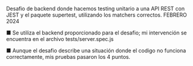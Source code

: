 Desafio de backend donde hacemos testing unitario a una API REST con JEST y el paquete supertest, utilizando los matchers correctos. FEBRERO 2024

■ Se utiliza el backend proporcionado para el desafio; mi intervención se encuentra en el archivo tests/server.spec.js

■ Aunque el desafio describe una situación donde el codigo no funciona correctamente, mis pruebas pasaron los 4 puntos.